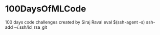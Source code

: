 # 100DaysOfMLCode
100 days code challenges created by Siraj Raval
eval $(ssh-agent -s)
ssh-add ~/.ssh/id_rsa_git
